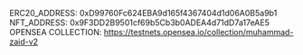 ERC20_ADDRESS: 0xD99760Fc624EBA9d165f4367404d1d06A0B5a9b1
NFT_ADDRESS: 0x9F3DD2B9501cf69b5Cb3b0ADEA4d71dD7a17eAE5
OPENSEA COLLECTION: https://testnets.opensea.io/collection/muhammad-zaid-v2
